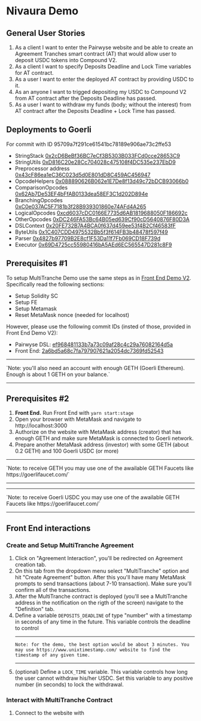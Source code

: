 # Nivaura Demo

## General User Stories

1. As a client I want to enter the Pairwyse website and be able to create an Agreement Tranches smart contract (AT) that would allow user to deposit USDC tokens into Compound V2.
2. As a client I want to specify Deposits Deadline and Lock Time variables for AT contract.
3. As a user I want to enter the deployed AT contract by providing USDC to it.
4. As an anyone I want to trigged depositing my USDC to Compound V2 from AT contract after the Deposits Deadline has passed.
5. As a user I want to withdraw my funds (body; without the interest) from AT contract after the Deposits Deadline + Lock Time has passed.

## Deployments to Goerli

For commit with ID 95709a7f291ce61541bc78189e906ae73c2ffe53

- StringStack [0x2cD6BeBf36BC7eCf3B5303B033FCd0cce28653C9](https://goerli.etherscan.io/address/0x2cD6BeBf36BC7eCf3B5303B033FCd0cce28653C9#code)
- StringUtils [0xD816C20e28Cc704028c475108f4DC535e237EbD9](https://goerli.etherscan.io/address/0xD816C20e28Cc704028c475108f4DC535e237EbD9#code)
- Preprocessor address [0x43cF86ea1eC36C023d5d0E801dD8C459AC456947](https://goerli.etherscan.io/address/0x43cF86ea1eC36C023d5d0E801dD8C459AC456947#code)
- OpcodeHelpers [0x088890626B062e1E7De8f13d49c72bDCB93066b0](https://goerli.etherscan.io/address/0x088890626B062e1E7De8f13d49c72bDCB93066b0#code)
- ComparisonOpcodes [0x62Ab7De53EF4bFfAB0133dea58EF3C1d202D894e](https://goerli.etherscan.io/address/0x62Ab7De53EF4bFfAB0133dea58EF3C1d202D894e#code)
- BranchingOpcodes [0xC0e037AC5F7181b3f28B939301860e74AFd4A265](https://goerli.etherscan.io/address/0xC0e037AC5F7181b3f28B939301860e74AFd4A265#code)
- LogicalOpcodes [0xcd6037cDC0166E7735d6AB1819688050F186692c](https://goerli.etherscan.io/address/0xcd6037cDC0166E7735d6AB1819688050F186692c#code)
- OtherOpcodes [0xDC246FA53Bc64B05ed639Cf90cD5640876F80D3A](https://goerli.etherscan.io/address/0xDC246FA53Bc64B05ed639Cf90cD5640876F80D3A#code)
- DSLContext [0x20FE732B7A4BCA0f637d459ee53f4B2Cf46583fF](https://goerli.etherscan.io/address/0x20FE732B7A4BCA0f637d459ee53f4B2Cf46583fF#code)
- ByteUtils [0x1C407CDD4975532Bb5f3f614FB3b48478f597f49](https://goerli.etherscan.io/address/0x1C407CDD4975532Bb5f3f614FB3b48478f597f49#code)
- Parser [0x4827b97709B2E8cf1F53Da11f7Fb069CD18F739d](https://goerli.etherscan.io/address/0x4827b97709B2E8cf1F53Da11f7Fb069CD18F739d#code)
- Executor [0x69D4725cc55980416bA5AEd6EC565547D281c8F9](https://goerli.etherscan.io/address/0x69D4725cc55980416bA5AEd6EC565547D281c8F9#code)

## Prerequisites #1

To setup MultiTranche Demo use the same steps as in [Front End Demo V2](https://github.com/akiva-capital-holdings/solidity-dsl/blob/master/demo/v2/FE-demo-v2.md). Specifically read the following sections:

- Setup Solidity SC
- Setup FE
- Setup Metamask
- Reset MetaMask nonce (needed for localhost)

However, please use the following commit IDs (insted of those, provided in Front End Demo V2):

- Pairwyse DSL: [ef968481133b7a73c09af28c4c29a76082164d5a](https://github.com/akiva-capital-holdings/solidity-dsl/commit/ef968481133b7a73c09af28c4c29a76082164d5a)
- Front End: [2a6bd5a68c7fa797907621a2054dc7369fd52543](https://github.com/akiva-capital-holdings/dsl-fe/commit/2a6bd5a68c7fa797907621a2054dc7369fd52543)

<hr>
`Note: you'll also need an account with enough GETH (Goerli Ethereum). Enough is about 1 GETH on your balance.`
<hr>

## Prerequisites #2

1. **Front End.** Run Front End with `yarn start:stage`
2. Open your browser with MetaMask and navigate to http://localhost:3000
3. Authorize on the website with MetaMask address (creator) that has enough GETH and make sure MetaMask is connected to Goerli network.
4. Prepare another MetaMask address (investor) with some GETH (about 0.2 GETH) and 100 Goerli USDC (or more)

<hr>
`Note: to receive GETH you may use one of the awailable GETH Faucets like https://goerlifaucet.com/`
<hr>
<hr>
`Note: to receive Goerli USDC you may use one of the awailable GETH Faucets like https://goerlifaucet.com/`
<hr>

## Front End interactions

### Create and Setup MultiTranche Agreement

1. Click on "Agreement Interaction", you'll be redirected on Agreement creation tab.
2. On this tab from the dropdown menu select "MultiTranche" option and hit "Create Agreement" button. After this you'll have many MetaMask prompts to send transactions (about 7-10 transaction). Make sure you'll confirm all of the transactions.
3. After the MultiTranche contract is deployed (you'll see a MultiTranche address in the notification on the rigth of the screen) navigate to the "Definition" tab.
4. Define a variable `DEPOSITS_DEADLINE` of type "number" with a timestamp in seconds of any time in the future. This variable controls the deadline to control <hr>
   `Note: for the demo, the best option would be about 3 minutes. You may use https://www.unixtimestamp.com/ website to find the timestamp of any given time.`
   <hr>
5. (optional) Define a `LOCK_TIME` variable. This variable controls how long the user cannot withdraw his/her USDC. Set this variable to any positive number (in seconds) to lock the withdrawal.

### Interact with MultiTranche Contract

1. Connect to the website with
